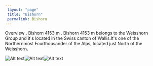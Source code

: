 ```yaml
---
 layout: "page"
 title: "Bishorn"
 permalink: Bishorn
---
```

Overview . Bishorn 4153 m . Bishorn 4153 m belongs to the Weisshorn Group and it's located in the Swiss canton of Wallis.It's one of the Northernmost Fourthousander of the Alps, located just North of the Weisshorn.


![Alt text](https://3.bp.blogspot.com/-iFtohpx-Q1o/Tr5LJvWc7VI/AAAAAAAACnE/pptz4vPCjTM/s1600/058.JPG "Bishorn")![Alt text](https://highmountainguides.com/wp-content/uploads/2020/06/648dd6f3-2cbb-4c57-ada2-fb47c1d7f0c6.jpeg "Bishorn")![Alt text](https://touringmonkeys.com/wp-content/uploads/2020/07/Bishorn.jpg "Bishorn")